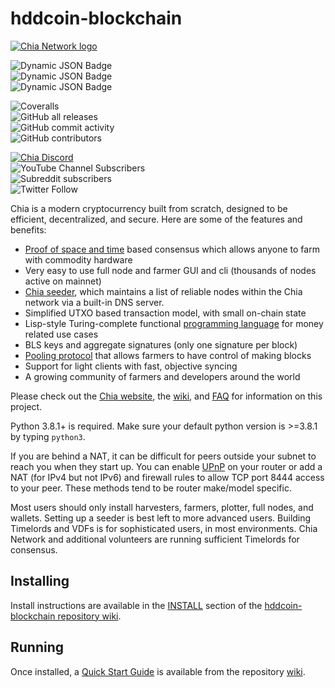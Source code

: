 # hddcoin-blockchain

[![Chia Network logo](https://www.hddcoin.org/wp-content/uploads/2022/09/hddcoin-logo.svg "Chia logo")](https://www.hddcoin.org/)

![Dynamic JSON Badge](https://img.shields.io/badge/dynamic/json?url=https%3A%2F%2Fdownload.hddcoin.org%2Flatest%2Fbadge-data.json&query=%24.message&logo=hddcoinnetwork&label=Latest%20Release&labelColor=%231e2b2e&color=%230d3349)
<br />
![Dynamic JSON Badge](https://img.shields.io/badge/dynamic/json?url=https%3A%2F%2Fdownload.hddcoin.org%2Flatest%2Fbadge-data-rc.json&query=%24.message&logo=hddcoinnetwork&logoColor=white&label=Latest%20RC&labelColor=%230d3349&color=%23474748)
<br />
![Dynamic JSON Badge](https://img.shields.io/badge/dynamic/json?url=https%3A%2F%2Fdownload.hddcoin.org%2Flatest%2Fbadge-data-beta.json&query=%24.message&logo=hddcoinnetwork&logoColor=black&label=Latest%20Beta&labelColor=%23e9fbbc&color=%231e2b2e)

![Coveralls](https://img.shields.io/coverallsCoverage/github/Chia-Network/hddcoin-blockchain?logo=Coveralls&logoColor=red&labelColor=%23212F39)
<br />
![GitHub all releases](https://img.shields.io/github/downloads/Chia-Network/hddcoin-blockchain/total?logo=GitHub)
<br />
![GitHub commit activity](https://img.shields.io/github/commit-activity/w/Chia-Network/hddcoin-blockchain?logo=GitHub)
<br />
![GitHub contributors](https://img.shields.io/github/contributors/Chia-Network/hddcoin-blockchain?logo=GitHub)

[![Chia Discord](https://dcbadge.vercel.app/api/server/hddcoin?style=flat&theme=full-presence)](https://discord.gg/hddcoin)
<br />
![YouTube Channel Subscribers](https://img.shields.io/youtube/channel/subscribers/UChFkJ3OAUvnHZdiQISWdWPA?style=flat-square&logo=youtube&logoColor=%23ff0000&labelColor=%230f0f0f&color=%23272727)
<br />
![Subreddit subscribers](https://img.shields.io/reddit/subreddit-subscribers/hddcoin?style=flat-square&logo=reddit&labelColor=%230b1416&color=%23222222)
<br />
![Twitter Follow](https://img.shields.io/twitter/follow/hddcoin_project?style=flat-square&logo=x.org&logoColor=white&labelColor=black)

<!-- #![Dynamic JSON Badge](https://img.shields.io/badge/dynamic/json?url=https%3A%2F%2Fdownload.hddcoin.org%2Flatest%2Fbadge-data-beta.json&query=%24.message&logo=hddcoinnetwork&logoColor=%23e9fbbc&label=Latest%20Beta&labelColor=%23474748&color=%231e2b2e&link=https%3A%2F%2Fgithub.com%2FChia-Network%2Fhddcoin-blockchain%2Freleases&link=https%3A%2F%2Fgithub.com%2FChia-Network%2Fhddcoin-blockchain%2Freleases)>
<!-- ![Discord Shield](https://discordapp.com/api/guilds/1034523881404370984/widget.png?style=shield>
<!-- [![Discord](https://img.shields.io/discord/1034523881404370984.svg?label=Discord&logo=discord&colorB=1e2b2f)](https://discord.gg/hddcoin) -->

Chia is a modern cryptocurrency built from scratch, designed to be efficient, decentralized, and secure. Here are some of the features and benefits:
* [Proof of space and time](https://docs.google.com/document/d/1tmRIb7lgi4QfKkNaxuKOBHRmwbVlGL4f7EsBDr_5xZE/edit) based consensus which allows anyone to farm with commodity hardware
* Very easy to use full node and farmer GUI and cli (thousands of nodes active on mainnet)
* [Chia seeder](https://github.com/Chia-Network/hddcoin-blockchain/wiki/Chia-Seeder-User-Guide), which maintains a list of reliable nodes within the Chia network via a built-in DNS server.
* Simplified UTXO based transaction model, with small on-chain state
* Lisp-style Turing-complete functional [programming language](https://hddcoinlisp.com/) for money related use cases
* BLS keys and aggregate signatures (only one signature per block)
* [Pooling protocol](https://github.com/Chia-Network/hddcoin-blockchain/wiki/Pooling-User-Guide) that allows farmers to have control of making blocks
* Support for light clients with fast, objective syncing
* A growing community of farmers and developers around the world

Please check out the [Chia website](https://www.hddcoin.org/), the [wiki](https://github.com/Chia-Network/hddcoin-blockchain/wiki), and [FAQ](https://github.com/Chia-Network/hddcoin-blockchain/wiki/FAQ) for
information on this project.

Python 3.8.1+ is required. Make sure your default python version is >=3.8.1
by typing `python3`.

If you are behind a NAT, it can be difficult for peers outside your subnet to
reach you when they start up. You can enable
[UPnP](https://www.homenethowto.com/ports-and-nat/upnp-automatic-port-forward/)
on your router or add a NAT (for IPv4 but not IPv6) and firewall rules to allow
TCP port 8444 access to your peer.
These methods tend to be router make/model specific.

Most users should only install harvesters, farmers, plotter, full nodes, and wallets.
Setting up a seeder is best left to more advanced users.
Building Timelords and VDFs is for sophisticated users, in most environments.
Chia Network and additional volunteers are running sufficient Timelords
for consensus.

## Installing

Install instructions are available in the
[INSTALL](https://github.com/Chia-Network/hddcoin-blockchain/wiki/INSTALL)
section of the
[hddcoin-blockchain repository wiki](https://github.com/Chia-Network/hddcoin-blockchain/wiki).

## Running

Once installed, a
[Quick Start Guide](https://github.com/Chia-Network/hddcoin-blockchain/wiki/Quick-Start-Guide)
is available from the repository
[wiki](https://github.com/Chia-Network/hddcoin-blockchain/wiki).
